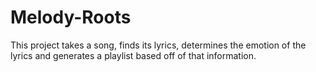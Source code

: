 # Melody-Roots
This project takes a song, finds its lyrics, determines the emotion of the lyrics and generates a playlist based off of that information.
